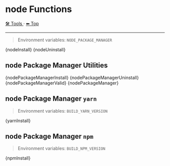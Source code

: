 # node Functions

<!-- TEMPLATE toolHeader 2 -->
[🛠️ Tools ](./index.md) &middot; [⬅ Top ](../index.md)
<hr />

> Environment variables: `NODE_PACKAGE_MANAGER`

{nodeInstall}
{nodeUninstall}

## node Package Manager Utilities

{nodePackageManagerInstall}
{nodePackageManagerUninstall}
{nodePackageManagerValid}
{nodePackageManager}

## node Package Manager `yarn`

> Environment variables: `BUILD_YARN_VERSION`

{yarnInstall}

## node Package Manager `npm`

> Environment variables: `BUILD_NPM_VERSION`

{npmInstall}
